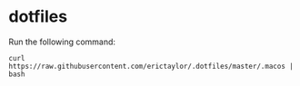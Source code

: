 # dotfiles

Run the following command:

```
curl https://raw.githubusercontent.com/erictaylor/.dotfiles/master/.macos | bash
```
